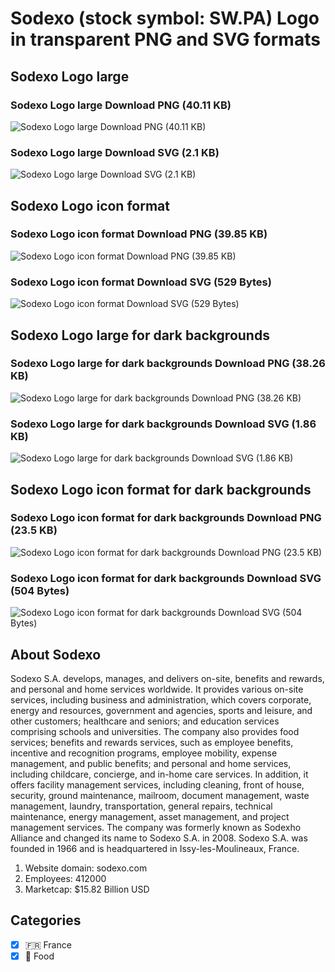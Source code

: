 # Sodexo (stock symbol: SW.PA) Logo in transparent PNG and SVG formats

## Sodexo Logo large

### Sodexo Logo large Download PNG (40.11 KB)

![Sodexo Logo large Download PNG (40.11 KB)](/img/orig/SW.PA_BIG-5ee5c8d0.png)

### Sodexo Logo large Download SVG (2.1 KB)

![Sodexo Logo large Download SVG (2.1 KB)](/img/orig/SW.PA_BIG-dfaed274.svg)

## Sodexo Logo icon format

### Sodexo Logo icon format Download PNG (39.85 KB)

![Sodexo Logo icon format Download PNG (39.85 KB)](/img/orig/SW.PA-ac74860a.png)

### Sodexo Logo icon format Download SVG (529 Bytes)

![Sodexo Logo icon format Download SVG (529 Bytes)](/img/orig/SW.PA-a3712840.svg)

## Sodexo Logo large for dark backgrounds

### Sodexo Logo large for dark backgrounds Download PNG (38.26 KB)

![Sodexo Logo large for dark backgrounds Download PNG (38.26 KB)](/img/orig/SW.PA_BIG.D-6e695d80.png)

### Sodexo Logo large for dark backgrounds Download SVG (1.86 KB)

![Sodexo Logo large for dark backgrounds Download SVG (1.86 KB)](/img/orig/SW.PA_BIG.D-4eced169.svg)

## Sodexo Logo icon format for dark backgrounds

### Sodexo Logo icon format for dark backgrounds Download PNG (23.5 KB)

![Sodexo Logo icon format for dark backgrounds Download PNG (23.5 KB)](/img/orig/SW.PA.D-bd0f8cdf.png)

### Sodexo Logo icon format for dark backgrounds Download SVG (504 Bytes)

![Sodexo Logo icon format for dark backgrounds Download SVG (504 Bytes)](/img/orig/SW.PA.D-233c1ec0.svg)

## About Sodexo

Sodexo S.A. develops, manages, and delivers on-site, benefits and rewards, and personal and home services worldwide. It provides various on-site services, including business and administration, which covers corporate, energy and resources, government and agencies, sports and leisure, and other customers; healthcare and seniors; and education services comprising schools and universities. The company also provides food services; benefits and rewards services, such as employee benefits, incentive and recognition programs, employee mobility, expense management, and public benefits; and personal and home services, including childcare, concierge, and in-home care services. In addition, it offers facility management services, including cleaning, front of house, security, ground maintenance, mailroom, document management, waste management, laundry, transportation, general repairs, technical maintenance, energy management, asset management, and project management services. The company was formerly known as Sodexho Alliance and changed its name to Sodexo S.A. in 2008. Sodexo S.A. was founded in 1966 and is headquartered in Issy-les-Moulineaux, France.

1. Website domain: sodexo.com
2. Employees: 412000
3. Marketcap: $15.82 Billion USD


## Categories
- [x] 🇫🇷 France
- [x] 🍴 Food
